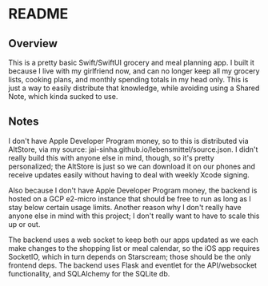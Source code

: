 # README
## Overview
This is a pretty basic Swift/SwiftUI grocery and meal planning app. I built it because I live with my girlfriend now, and can no longer keep all my grocery lists, cooking plans, and monthly spending totals in my head only. This is just a way to easily distribute that knowledge, while avoiding using a Shared Note, which kinda sucked to use.
## Notes
I don't have Apple Developer Program money, so to this is distributed via AltStore, via my source: jai-sinha.github.io/lebensmittel/source.json. I didn't really build this with anyone else in mind, though, so it's pretty personalized; the AltStore is just so we can download it on our phones and receive updates easily without having to deal with weekly Xcode signing.

Also because I don't have Apple Developer Program money, the backend is hosted on a GCP e2-micro instance that should be free to run as long as I stay below certain usage limits. Another reason why I don't really have anyone else in mind with this project; I don't really want to have to scale this up or out.

The backend uses a web socket to keep both our apps updated as we each make changes to the shopping list or meal calendar, so the iOS app requires SocketIO, which in turn depends on Starscream; those should be the only frontend deps. The backend uses Flask and eventlet for the API/websocket functionality, and SQLAlchemy for the SQLite db. 